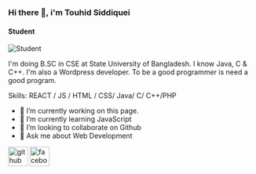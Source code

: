 ### Hi there 👋, i'm Touhid Siddiquei
#### Student
![Student](https://arturssmirnovs.github.io/github-profile-readme-generator/images/banner.png)

I'm doing B.SC in CSE at State University of Bangladesh. I know Java, C & C++. I'm also a Wordpress developer. To be a good programmer is need a good program.

Skills: REACT / JS / HTML / CSS/ Java/ C/ C++/PHP

- 🔭 I’m currently working on this page. 
- 🌱 I’m currently learning JavaScript 
- 👯 I’m looking to collaborate on Github 
- 💬 Ask me about Web Development 


[<img src='https://cdn.jsdelivr.net/npm/simple-icons@3.0.1/icons/github.svg' alt='github' height='40'>](https://github.com/https://github.com/touhidsiddiquei7)  [<img src='https://cdn.jsdelivr.net/npm/simple-icons@3.0.1/icons/facebook.svg' alt='facebook' height='40'>](https://www.facebook.com/https://www.facebook.com/touhid.siddiquei.1/)  

